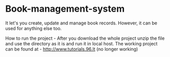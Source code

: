 # Book-management-system
It let's you create, update and manage book records. However, it can be used for anything else too. 

How to run the project -
After you download the whole project unzip the file and use the directory as it is and run it in local host. The working project can be found at - http://www.tutorials.96.lt (no longer working)

